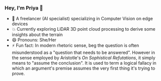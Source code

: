 ### Hey, I'm Priya 👋

<!--
**Priya4607/Priya4607** is a ✨ _special_ ✨ repository because its `README.md` (this file) appears on your GitHub profile.
-->

- 🔭 A freelancer (AI specialist) specializing in Computer Vision on edge devices
- 💥 Currently exploring LiDAR 3D point cloud processing to derive some insights about the terrain
- 😄 Pronouns: She/Her
- ⚡ Fun fact: In modern rhetoric sense, beg the question is often misunderstood as a "question that needs to be answered". However in the sense employed by Aristotle's *On Sophistical Refutations*, it simply means to "assume the conclusion". It is used to term a logical fallacy in which an argument's premise assumes the very first thing it's trying to prove. 
 

